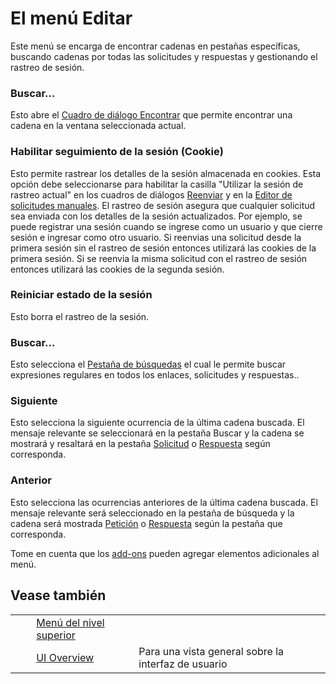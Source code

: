 # El menú Editar #

Este menú se encarga de encontrar cadenas en pestañas específicas, buscando cadenas por todas las solicitudes y respuestas y gestionando el rastreo de sesión.

### Buscar... ###

Esto abre el [Cuadro de diálogo Encontrar][Cuadro de di_logo Encontrar] que permite encontrar una cadena en la ventana seleccionada actual.


### Habilitar seguimiento de la sesión (Cookie) ###

Esto permite rastrear los detalles de la sesión almacenada en cookies.
Esta opción debe seleccionarse para habilitar la casilla "Utilizar la sesión de rastreo actual" en los cuadros de diálogos [Reenviar][] y en la [Editor de solicitudes manuales][].
El rastreo de sesión asegura que cualquier solicitud sea enviada con los detalles de la sesión actualizados.
Por ejemplo, se puede registrar una sesión cuando se ingrese como un usuario y que cierre sesión e ingresar como otro usuario.
Si reenvias una solicitud desde la primera sesión sin el rastreo de sesión entonces utilizará las cookies de la primera sesión.
Si se reenvia la misma solicitud con el rastreo de sesión entonces utilizará las cookies de la segunda sesión.

### Reiniciar estado de la sesión ###

Esto borra el rastreo de la sesión.


### Buscar... ###

Esto selecciona el [Pestaña de búsquedas][Pesta_a de b_squedas] el cual le permite buscar expresiones regulares en todos los enlaces, solicitudes y respuestas..

### Siguiente ###

Esto selecciona la siguiente ocurrencia de la última cadena buscada.
El mensaje relevante se seleccionará en la pestaña Buscar y la cadena se mostrará y resaltará en la pestaña [Solicitud][] o [Respuesta][] según corresponda.

### Anterior ###

Esto selecciona las ocurrencias anteriores de la última cadena buscada.
El mensaje relevante será seleccionado en la pestaña de búsqueda y la cadena será mostrada [Petición][Solicitud] o [Respuesta][] según la pestaña que corresponda.

Tome en cuenta que los [add-ons][] pueden agregar elementos adicionales al menú.

## Vease también ##

<table> 
 <tbody>
  <tr>
   <td>&nbsp;&nbsp;&nbsp;&nbsp;</td>
   <td> <a href="HelpUiTlmenuTlmenu" rel="nofollow">Men&uacute; del nivel superior</a></td>
   <td></td>
  </tr> 
  <tr>
   <td>&nbsp;&nbsp;&nbsp;&nbsp;</td>
   <td> <a href="HelpUiOverview" rel="nofollow">UI Overview</a></td>
   <td>Para una vista general sobre la interfaz de usuario</td>
  </tr> 
 </tbody>
</table>


[Cuadro de di_logo Encontrar]: HelpUiDialogsFind
[Reenviar]: HelpUiDialogsResend
[Editor de solicitudes manuales]: HelpUiDialogsMan_req
[Pesta_a de b_squedas]: HelpUiTabsSearch
[Solicitud]: HelpUiTabsRequest
[Respuesta]: HelpUiTabsResponse
[add-ons]: HelpStartConceptsAddons